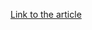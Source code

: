[Link to the article](https://www.trendmicro.com/en_us/research/23/c/earth-preta-updated-stealthy-strategies.html)
